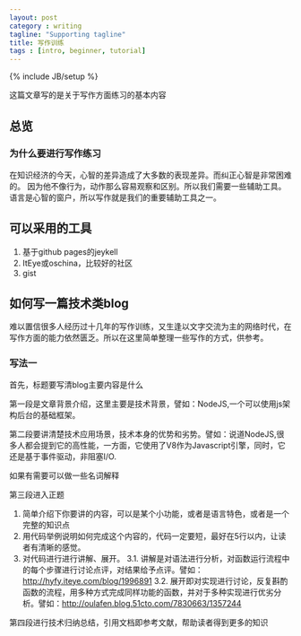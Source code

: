 ```yaml
---
layout: post
category : writing
tagline: "Supporting tagline"
title: 写作训练
tags : [intro, beginner, tutorial]
---
```

{% include JB/setup %}

这篇文章写的是关于写作方面练习的基本内容

## 总览

### 为什么要进行写作练习

在知识经济的今天，心智的差异造成了大多数的表现差异。而纠正心智是非常困难的。
因为他不像行为，动作那么容易观察和区别。所以我们需要一些辅助工具。
语言是心智的窗户，所以写作就是我们的重要辅助工具之一。

## 可以采用的工具

1. 基于github pages的jeykell
2. ItEye或oschina，比较好的社区
3. gist

## 如何写一篇技术类blog

难以置信很多人经历过十几年的写作训练，又生逢以文字交流为主的网络时代，在写作方面的能力依然匮乏。所以在这里简单整理一些写作的方式，供参考。

### 写法一

首先，标题要写清blog主要内容是什么

第一段是文章背景介绍，这里主要是技术背景，譬如：NodeJS,一个可以使用js架构后台的基础框架。

第二段要讲清楚技术应用场景，技术本身的优势和劣势。譬如：说道NodeJS,很多人都会提到它的高性能，一方面，它使用了V8作为Javascript引擎，同时，它还是基于事件驱动，非阻塞I/O.

如果有需要可以做一些名词解释

第三段进入正题

1. 简单介绍下你要讲的内容，可以是某个小功能，或者是语言特色，或者是一个完整的知识点
2. 用代码举例说明如何完成这个内容的，代码一定要短，最好在5行以内，让读者有清晰的感觉。
3. 对代码进行进行讲解、展开。
  3.1. 讲解是对语法进行分析，对函数运行流程中的每个步骤进行讨论点评，对结果给予点评。譬如：http://hyfy.iteye.com/blog/1996891
  3.2.  展开即对实现进行讨论，反复斟酌函数的流程，用多种方式完成同样功能的函数，并对于多种实现进行优劣分析。譬如：http://oulafen.blog.51cto.com/7830663/1357244

第四段进行技术归纳总结，引用文档即参考文献，帮助读者得到更多的知识


